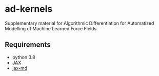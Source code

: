 # ad-kernels
Supplementary material for Algorithmic Differentiation for Automatized Modelling of Machine Learned Force Fields

## Requirements

- python 3.8
- [JAX](https://github.com/google/jax#installation)
- [jax-md](https://github.com/google/jax-md)
